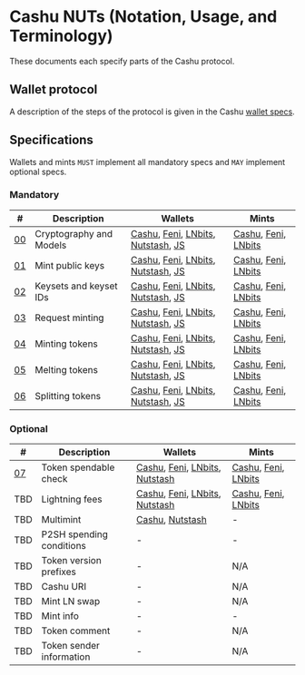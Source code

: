 # Cashu NUTs (Notation, Usage, and Terminology)

These documents each specify parts of the Cashu protocol.

## Wallet protocol

A description of the steps of the protocol is given in the Cashu [wallet specs](/wallet/cashu_wallet_spec.md).

## Specifications
Wallets and mints `MUST` implement all mandatory specs and `MAY` implement optional specs.

### Mandatory
| # | Description | Wallets | Mints |
|--- | --- | --- | --- |
| [00][00] | Cryptography and Models | [Cashu][py], [Feni][feni], [LNbits][lnbits], [Nutstash][ns], [JS][js] | [Cashu][py], [Feni][feni], [LNbits]
| [01][01] | Mint public keys | [Cashu][py], [Feni][feni], [LNbits][lnbits], [Nutstash][ns], [JS][js] | [Cashu][py], [Feni][feni], [LNbits]
| [02][02] | Keysets and keyset IDs | [Cashu][py], [Feni][feni], [LNbits][lnbits], [Nutstash][ns], [JS][js] | [Cashu][py], [Feni][feni], [LNbits]
| [03][03] | Request minting | [Cashu][py], [Feni][feni], [LNbits][lnbits], [Nutstash][ns], [JS][js] | [Cashu][py], [Feni][feni], [LNbits]
| [04][04] | Minting tokens | [Cashu][py], [Feni][feni], [LNbits][lnbits], [Nutstash][ns], [JS][js] | [Cashu][py], [Feni][feni], [LNbits]
| [05][05] | Melting tokens | [Cashu][py], [Feni][feni], [LNbits][lnbits], [Nutstash][ns], [JS][js] | [Cashu][py], [Feni][feni], [LNbits]
| [06][06] | Splitting tokens | [Cashu][py], [Feni][feni], [LNbits][lnbits], [Nutstash][ns], [JS][js] | [Cashu][py], [Feni][feni], [LNbits]

### Optional
| # | Description | Wallets | Mints
|--- | --- | --- | --- |
| [07][07] | Token spendable check | [Cashu][py], [Feni][feni], [LNbits][lnbits], [Nutstash][ns] | [Cashu][py], [Feni][feni], [LNbits]
| TBD | Lightning fees | [Cashu][py], [Feni][feni], [LNbits][lnbits], [Nutstash][ns] | [Cashu][py], [Feni][feni], [LNbits]
| TBD | Multimint | [Cashu][py], [Nutstash][ns] | -
| TBD | P2SH spending conditions | - | -
| TBD | Token version prefixes | - | N/A
| TBD | Cashu URI | - | N/A
| TBD | Mint LN swap | - | N/A
| TBD | Mint info | - | -
| TBD | Token comment | - | N/A
| TBD | Token sender information | - | N/A


[py]: https://github.com/cashubtc/cashu
[feni]: https://github.com/cashubtc/cashu-feni
[lnbits]: https://github.com/lnbits/lnbits/tree/main/lnbits/extensions/cashu
[ns]: https://nutstash.app/
[js]: https://github.com/cashubtc/cashu-js

[00]: 00.md
[01]: 01.md
[02]: 02.md
[03]: 03.md
[04]: 04.md
[05]: 05.md
[06]: 06.md
[07]: 07.md
[08]: 08.md
[09]: 09.md
[10]: 10.md
[11]: 11.md
[12]: 12.md
[13]: 13.md
[14]: 14.md
[15]: 15.md
[16]: 16.md
[17]: 17.md
[18]: 18.md
[19]: 19.md
[20]: 20.md